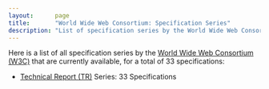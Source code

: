 ```yaml
---
layout:      page
title:       "World Wide Web Consortium: Specification Series"
description: "List of specification series by the World Wide Web Consortium (W3C)"
---
```


Here is a list of all specification series by the [World Wide Web Consortium (W3C)](http://www.w3.org/) that are currently available, for a total of 33 specifications:

  * [Technical Report (TR)](TR) Series: 33 Specifications
